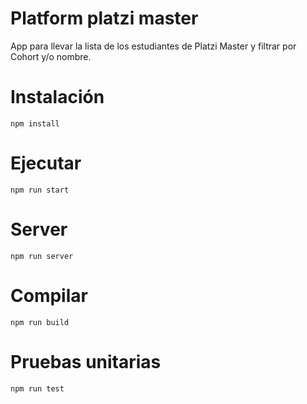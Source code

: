 # Platform platzi master

App para llevar la lista de los estudiantes de Platzi Master y filtrar por Cohort y/o nombre.

# Instalación
`npm install`

# Ejecutar
`npm run start`

# Server
`npm run server`

# Compilar
`npm run build`

# Pruebas unitarias
`npm run test`
